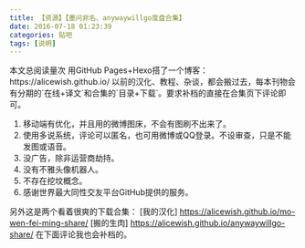 ```yaml
---
title: 【资源】【墨问非名、anywaywillgo度盘合集】
date: 2016-07-18 01:23:39
categories: 贴吧
tags: [说明]
---
```


<span id="busuanzi_container_page_pv">
  本文总阅读量<span id="busuanzi_value_page_pv"></span>次
</span>
用GitHub Pages+Hexo搭了一个博客：
https://alicewish.github.io/
以前的汉化、教程、杂谈，都会搬过去，每本刊物会有分期的`在线+译文`和合集的`目录+下载`。要求补档的直接在合集页下评论即可。

1. 移动端有优化，并且用的微博图床，不会有图刷不出来了。
2. 使用多说系统，评论可以匿名，也可用微博或QQ登录。不设审查，只是不能发图或语音。
3. 没广告，除非运营商劫持。
4. 没有不雅头像机器人。
5. 不存在挖坟概念。
6. 感谢世界最大同性交友平台GitHub提供的服务。

另外这是两个看着很爽的下载合集：
[我的汉化]
https://alicewish.github.io/mo-wen-fei-ming-share/
[搬的生肉]
https://alicewish.github.io/anywaywillgo-share/
在下面评论我也会补档的。